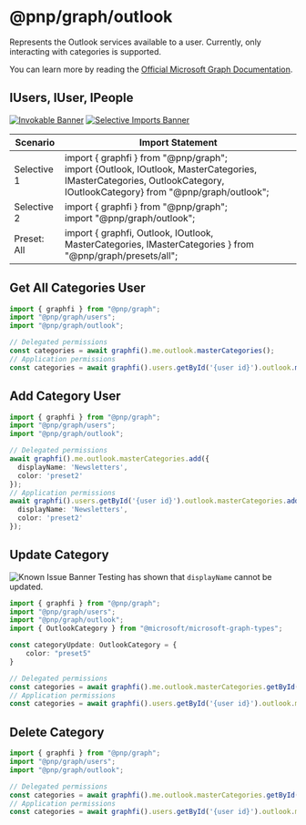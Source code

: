 # @pnp/graph/outlook

Represents the Outlook services available to a user. Currently, only interacting with categories is supported.

You can learn more  by reading the [Official Microsoft Graph Documentation](https://docs.microsoft.com/en-us/graph/api/resources/outlookuser?view=graph-rest-1.0).

## IUsers, IUser, IPeople

[![Invokable Banner](https://img.shields.io/badge/Invokable-informational.svg)](../concepts/invokable.md) [![Selective Imports Banner](https://img.shields.io/badge/Selective%20Imports-informational.svg)](../concepts/selective-imports.md)  

|Scenario|Import Statement|
|--|--|
|Selective 1|import { graphfi } from "@pnp/graph";<br />import {Outlook, IOutlook, MasterCategories, IMasterCategories, OutlookCategory, IOutlookCategory} from "@pnp/graph/outlook";|
|Selective 2|import { graphfi } from "@pnp/graph";<br />import "@pnp/graph/outlook";|
|Preset: All|import { graphfi, Outlook, IOutlook, MasterCategories, IMasterCategories } from "@pnp/graph/presets/all";|

## Get All Categories User

```TypeScript
import { graphfi } from "@pnp/graph";
import "@pnp/graph/users";
import "@pnp/graph/outlook";

// Delegated permissions
const categories = await graphfi().me.outlook.masterCategories();
// Application permissions
const categories = await graphfi().users.getById('{user id}').outlook.masterCategories();
```

## Add Category User

```TypeScript
import { graphfi } from "@pnp/graph";
import "@pnp/graph/users";
import "@pnp/graph/outlook";

// Delegated permissions
await graphfi().me.outlook.masterCategories.add({
  displayName: 'Newsletters', 
  color: 'preset2'
});
// Application permissions
await graphfi().users.getById('{user id}').outlook.masterCategories.add({
  displayName: 'Newsletters', 
  color: 'preset2'
});
```

## Update Category

![Known Issue Banner](https://img.shields.io/badge/Known%20Issue-important.svg) Testing has shown that `displayName` cannot be updated.

```TypeScript
import { graphfi } from "@pnp/graph";
import "@pnp/graph/users";
import "@pnp/graph/outlook";
import { OutlookCategory } from "@microsoft/microsoft-graph-types";

const categoryUpdate: OutlookCategory = {
    color: "preset5"
}

// Delegated permissions
const categories = await graphfi().me.outlook.masterCategories.getById('{category id}').update(categoryUpdate);
// Application permissions
const categories = await graphfi().users.getById('{user id}').outlook.masterCategories.getById('{category id}').update(categoryUpdate);
```

## Delete Category

```TypeScript
import { graphfi } from "@pnp/graph";
import "@pnp/graph/users";
import "@pnp/graph/outlook";

// Delegated permissions
const categories = await graphfi().me.outlook.masterCategories.getById('{category id}').delete();
// Application permissions
const categories = await graphfi().users.getById('{user id}').outlook.masterCategories.getById('{category id}').delete();
```
